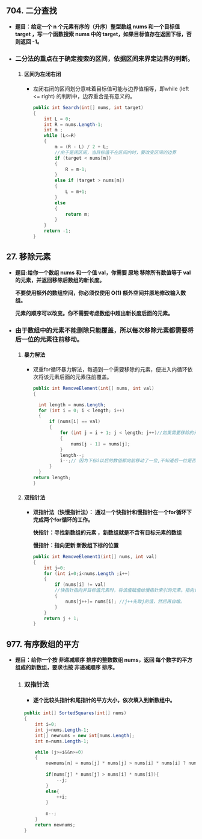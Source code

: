 ## 704. 二分查找 
- **题目：给定一个 n 个元素有序的（升序）整型数组 nums 和一个目标值 target  ，写一个函数搜索 nums 中的 target，如果目标值存在返回下标，否则返回 -1。**
- ### 二分法的重点在于确定搜索的区间，依据区间来界定边界的判断。
    1. #### 区间为左闭右闭
        - 左闭右闭的区间划分意味着目标值可能与边界值相等，即while (left <= right) 的判断中，边界重合是有意义的。
            ```csharp
            public int Search(int[] nums, int target)
            {
                int L = 0;
                int R = nums.Length-1;
                int m ;
                while (L<=R) 
                { 
                    m = (R - L) / 2 + L;
                    //由于是闭区间，当目标值不在区间内时，要改变区间的边界
                    if (target < nums[m])
                    {
                        R = m-1;
                    }
                    else if (target > nums[m])
                    {
                        L = m+1;
                    }
                    else
                    {
                        return m;
                    }
                }
                return -1;
            }
            ```


## 27. 移除元素 
- **题目:给你一个数组 nums 和一个值 val，你需要 原地 移除所有数值等于 val 的元素，并返回移除后数组的新长度。**

    **不要使用额外的数组空间，你必须仅使用 O(1) 额外空间并原地修改输入数组。**

    **元素的顺序可以改变。你不需要考虑数组中超出新长度后面的元素。**
- ### 由于数组中的元素不能删除只能覆盖，所以每次移除元素都需要将后一位的元素往前移动。
  1. #### 暴力解法 
       - 双重for循环暴力解法，每遇到一个需要移除的元素，便进入内循环依次将该元素后面的元素往前覆盖。
            ```csharp
            public int RemoveElement(int[] nums, int val)
            {

              int length = nums.Length;
              for (int i = 0; i < length; i++)
              {
                  if (nums[i] == val)
                  {
                      for (int j = i + 1; j < length; j++)//如果需要移除的元素是最后一位就不需要移动了
                      {
                          nums[j - 1] = nums[j];
                      }
                      length--;
                      i--;// 因为下标i以后的数值都向前移动了一位,不知道后一位是否也需要移除，所以i也向前移动一位,
                  }
              }
            return length;
            }
            ```
  2. #### 双指针法
       - **双指针法（快慢指针法）： 通过一个快指针和慢指针在一个for循环下完成两个for循环的工作。**

            **快指针：寻找新数组的元素 ，新数组就是不含有目标元素的数组**
            
            **慢指针：指向更新 新数组下标的位置**
            ```csharp
            public int RemoveElement1(int[] nums, int val) 
            {
                int j=0;
                for (int i=0;i<nums.Length ;i++) 
                {
                    if (nums[i] != val) 
                    //快指针指向非目标值元素时，将该值赋值给慢指针索引的元素。指向目标值时，快指针跳过该元素，检查下一个元素。
                    {
                        nums[j++]= nums[i]; //j++先取j的值，然后再自增。
                    }
                }
                return j + 1;
            }
            ```
## 977. 有序数组的平方
- **题目：给你一个按 非递减顺序 排序的整数数组 nums，返回 每个数字的平方 组成的新数组，要求也按 非递减顺序 排序。**
    1. ### 双指针法
        - #### 逐个比较头指针和尾指针的平方大小，依次填入到新数组中。 
        ```csharp
        public int[] SortedSquares(int[] nums)
        {
            int i=0;
            int j=nums.Length-1;
            int[] newnums = new int[nums.Length];
            int n=nums.Length-1;

            while (j>=i&&n>=0) 
            {
                newnums[n] = nums[j] * nums[j] > nums[i] * nums[i] ? nums[j] * nums[j] : nums[i] * nums[i];
               
                if(nums[j] * nums[j] > nums[i] * nums[i]){
                    --j;
                }
                else{
                    ++i;
                }
               
                n--;
            }
            return newnums;
        }
        ```
